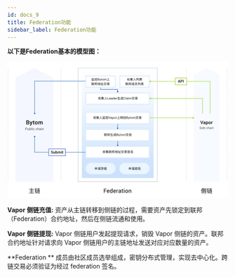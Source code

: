 ```yaml
---
id: docs_9
title: Federation功能
sidebar_label: Federation功能
---
```


**以下是Federation基本的模型图：**

![image.png](img/24.png)

**Vapor 侧链充值:**
资产从主链转移到侧链的过程，需要资产先锁定到联邦（Federation）合约地址，然后在侧链流通和使用。

**Vapor 侧链提现:**
Vapor 侧链用户发起提现请求，销毁 Vapor 侧链的资产。联邦合约地址针对请求向 Vapor 侧链用户的主链地址发送对应对应数量的资产。

**Federation ** 成员由社区成员选举组成，密钥分布式管理，实现去中心化。跨链交易必须验证为经过 federation 签名。


